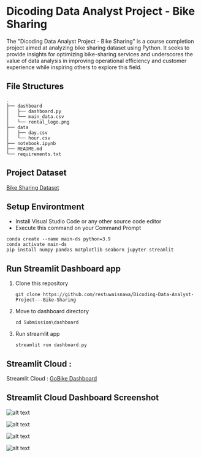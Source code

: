 
# Dicoding Data Analyst Project - Bike Sharing
The "Dicoding Data Analyst Project - Bike Sharing" is a course completion project aimed at analyzing bike sharing dataset using Python. It seeks to provide insights for optimizing bike-sharing services and underscores the value of data analysis in improving operational efficiency and customer experience while inspiring others to explore this field.

## File Structures
```
.
├── dashboard
│   ├── dashboard.py
│   └── main_data.csv
│   └── rental_logo.png
├── data
│   ├── day.csv
│   └── hour.csv
├── notebook.ipynb
├── README.md
└── requirements.txt
```

## Project Dataset
[Bike Sharing Dataset](https://drive.google.com/file/d/1RaBmV6Q6FYWU4HWZs80Suqd7KQC34diQ/view?usp=sharing)

## Setup Environtment
- Install Visual Studio Code or any other source code editor
- Execute this command on your Command Prompt
```
conda create --name main-ds python=3.9
conda activate main-ds
pip install numpy pandas matplotlib seaborn jupyter streamlit
```
## Run Streamlit Dashboard app
1. Clone this repository
   ```
   git clone https://github.com/restuwaisnawa/Dicoding-Data-Analyst-Project---Bike-Sharing
   ```

2. Move to dashboard directory
   ```
   cd Submission\dashboard
   ```
3. Run streamlit app
   ```
   streamlit run dashboard.py
   ```
## Streamlit Cloud :
Streamlit Cloud : [GoBike Dashboard]()

## Streamlit Cloud Dashboard Screenshot
![alt text]()

![alt text]()

![alt text]()

![alt text]()
